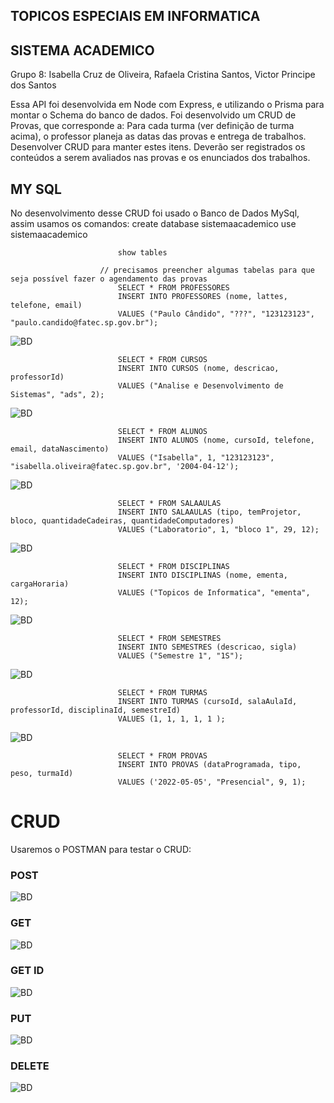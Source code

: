 ## TOPICOS ESPECIAIS EM INFORMATICA 
## SISTEMA ACADEMICO 

Grupo 8: Isabella Cruz de Oliveira, Rafaela Cristina Santos, Victor Principe dos Santos 

Essa API foi desenvolvida em Node com Express, e utilizando o Prisma para montar o Schema do banco de dados. 
Foi desenvolvido um CRUD de Provas, que corresponde a: Para cada turma (ver definição de turma acima), o
professor planeja as datas das provas e entrega de trabalhos. Desenvolver CRUD para manter estes itens. 
Deverão ser registrados os conteúdos a serem avaliados nas provas e os enunciados dos trabalhos.

## MY SQL

No desenvolvimento desse CRUD foi usado o Banco de Dados MySql, assim usamos os comandos: 
                    create database sistemaacademico
                        use sistemaacademico

                            show tables

                        // precisamos preencher algumas tabelas para que seja possível fazer o agendamento das provas
                            SELECT * FROM PROFESSORES
                            INSERT INTO PROFESSORES (nome, lattes, telefone, email) 
                            VALUES ("Paulo Cândido", "???", "123123123", "paulo.candido@fatec.sp.gov.br");
![BD](./assets/gif1.gif)

                            SELECT * FROM CURSOS
                            INSERT INTO CURSOS (nome, descricao, professorId) 
                            VALUES ("Analise e Desenvolvimento de Sistemas", "ads", 2);
![BD](./assets/gif2.gif)

                            SELECT * FROM ALUNOS
                            INSERT INTO ALUNOS (nome, cursoId, telefone, email, dataNascimento) 
                            VALUES ("Isabella", 1, "123123123", "isabella.oliveira@fatec.sp.gov.br", '2004-04-12');
![BD](./assets/gif3.gif)
                            
                            SELECT * FROM SALAAULAS
                            INSERT INTO SALAAULAS (tipo, temProjetor, bloco, quantidadeCadeiras, quantidadeComputadores) 
                            VALUES ("Laboratorio", 1, "bloco 1", 29, 12);
![BD](./assets/gif4.gif)

                            SELECT * FROM DISCIPLINAS
                            INSERT INTO DISCIPLINAS (nome, ementa, cargaHoraria) 
                            VALUES ("Topicos de Informatica", "ementa", 12);
![BD](./assets/gif5.gif)

                            SELECT * FROM SEMESTRES
                            INSERT INTO SEMESTRES (descricao, sigla) 
                            VALUES ("Semestre 1", "1S");
![BD](./assets/gif6.gif)

                            SELECT * FROM TURMAS
                            INSERT INTO TURMAS (cursoId, salaAulaId, professorId, disciplinaId, semestreId) 
                            VALUES (1, 1, 1, 1, 1 );
![BD](./assets/gif7.gif)

                            SELECT * FROM PROVAS
                            INSERT INTO PROVAS (dataProgramada, tipo, peso, turmaId) 
                            VALUES ('2022-05-05', "Presencial", 9, 1);

# CRUD 
Usaremos o POSTMAN para testar o CRUD: 

### POST 

![BD](./assets/p1.gif)

### GET 

![BD](./assets/p4.gif)

### GET ID  

![BD](./assets/p2.gif)

### PUT 

![BD](./assets/p3.gif)

### DELETE 

![BD](./assets/p5.gif)








